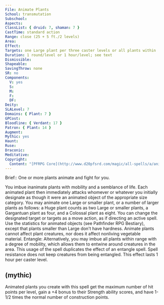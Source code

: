 ```yaml
---
File: Animate Plants
School: transmutation
Subschool: 
Aspects: 
ClassList: { druid: 7, shaman: 7 }
CastTime: standard action
Range: close (25 + 5 ft./2 levels)
Area: 
Effect: 
Targets: one Large plant per three caster levels or all plants within  range; see text
Duration: 1 round/level or 1 hour/level; see text
Dismissible: 
Shapeable: 
SavingThrow: none
SR: no
Components:
  V: yes
  S: 
  M: 
  F: 
  DF: 
Deity: 
SLALevel: 7
Domains: { Plant: 7 }
GPCost: 
Bloodline: { Verdant: 17 }
Patron: { Plant: 14 }
Augment: 
Mythic: yes
Haunt: 
Ruse: 
Draconic: 
Meditative: 
Copyright:
  Content: "[PFRPG Core](http://www.d20pfsrd.com/magic/all-spells/a/animate-plants)"
---
```

Brief:: One or more plants animate and fight for you.

You imbue inanimate plants with mobility and a semblance of life. Each animated plant then immediately attacks whomever or whatever you initially designate as though it were an animated object of the appropriate size category. You may animate one Large or smaller plant, or a number of larger plants as follows: a Huge plant counts as two Large or smaller plants, a Gargantuan plant as four, and a Colossal plant as eight. You can change the designated target or targets as a move action, as if directing an active spell.  Use the statistics for animated objects (see Pathfinder RPG Bestiary), except that plants smaller than Large don't have hardness.  Animate plants cannot affect plant creatures, nor does it affect nonliving vegetable material.  Entangle: Alternatively, you may imbue all plants within range with a degree of mobility, which allows them to entwine around creatures in the area. This usage of the spell duplicates the effect of an entangle spell. Spell resistance does not keep creatures from being entangled. This effect lasts 1 hour per caster level.


## (mythic)

Animated plants you create with this spell get the maximum number of hit points per level, gain a +4 bonus to their Strength ability scores, and have 1-1/2 times the normal number of construction points.
